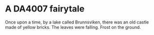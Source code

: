 # A DA4007 fairytale
Once upon a time, by a lake called Brunnsviken, there was an old castle made of yellow bricks.
The leaves were falling.
Frost on the ground.
